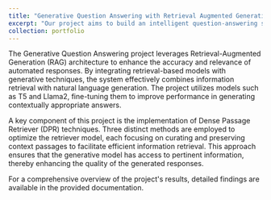 ```yaml
---
title: "Generative Question Answering with Retrieval Augmented Generation (RAG)"
excerpt: "Our project aims to build an intelligent question-answering system by integrating retrieval-based search with generative AI models, leveraging the power of NLP and deep learning to deliver accurate and context-aware responses.<br/><a href="https://github.com/tanishq51099/Generative-Question-Answering.git">(Repo Link)</a>"
collection: portfolio
---
```


The Generative Question Answering project leverages Retrieval-Augmented Generation (RAG) architecture to enhance the accuracy and relevance of automated responses. 
By integrating retrieval-based models with generative techniques, the system effectively combines information retrieval with natural language generation. 
The project utilizes models such as T5 and Llama2, fine-tuning them to improve performance in generating contextually appropriate answers.​

A key component of this project is the implementation of Dense Passage Retriever (DPR) techniques. 
Three distinct methods are employed to optimize the retriever model, each focusing on curating and preserving context passages to facilitate efficient information retrieval. 
This approach ensures that the generative model has access to pertinent information, thereby enhancing the quality of the generated responses.​

For a comprehensive overview of the project's results, detailed findings are available in the provided documentation.

